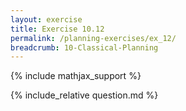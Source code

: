 ```yaml
---
layout: exercise
title: Exercise 10.12
permalink: /planning-exercises/ex_12/
breadcrumb: 10-Classical-Planning
---
```


{% include mathjax_support %}

<div><i class="arrow-up loader" data-chapter="planning-exercises" data-exercise="ex_12" data-rating="0"></i></div>
{% include_relative question.md %}

